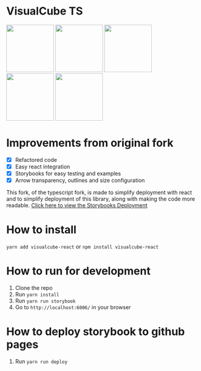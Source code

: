 # VisualCube TS
<p float="left">
  <img src="https://raw.githubusercontent.com/tdecker91/visualcube/master/assets/default.png" width="125" />
  <img src="https://raw.githubusercontent.com/tdecker91/visualcube/master/assets/scramble.png" width="125" />
  <img src="https://raw.githubusercontent.com/tdecker91/visualcube/master/assets/plan.png" width="125" />
  <img src="https://raw.githubusercontent.com/tdecker91/visualcube/master/assets/opacity.png" width="125" />
  <img src="https://raw.githubusercontent.com/tdecker91/visualcube/master/assets/arrows.png" width="125" />
</p>

# Improvements from original fork

  - [x] Refactored code
  - [x] Easy react integration
  - [x] Storybooks for easy testing and examples
  - [x] Arrow transparency, outlines and size configuration

This fork, of the typescript fork, is made to simplify deployment with react and to simplify deployment of this library, along with making the code more readable.
[Click here to view the Storybooks Deployment](https://acorn221.github.io/visualcube-react/)

# How to install

  ```yarn add visualcube-react```
  or
  ```npm install visualcube-react```

# How to run for development

  1. Clone the repo
  2. Run `yarn install`
  3. Run `yarn run storybook`
  4. Go to `http://localhost:6006/` in your browser

# How to deploy storybook to github pages

  1. Run `yarn run deploy`